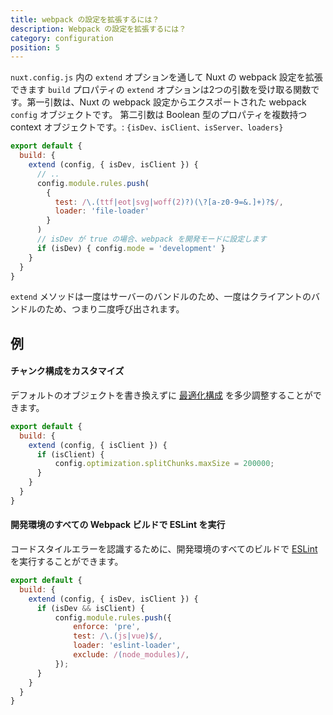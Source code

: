 ```yaml
---
title: webpack の設定を拡張するには？
description: Webpack の設定を拡張するには？
category: configuration
position: 5
---
```


`nuxt.config.js` 内の `extend` オプションを通して Nuxt の webpack 設定を拡張できます
`build` プロパティの `extend` オプションは2つの引数を受け取る関数です。第一引数は、Nuxt の webpack 設定からエクスポートされた webpack `config` オブジェクトです。
第二引数は Boolean 型のプロパティを複数持つ context オブジェクトです。: `{isDev、isClient、isServer、loaders}`

```js
export default {
  build: {
    extend (config, { isDev, isClient }) {
      // ..
      config.module.rules.push(
        {
          test: /\.(ttf|eot|svg|woff(2)?)(\?[a-z0-9=&.]+)?$/,
          loader: 'file-loader'
        }
      )
      // isDev が true の場合、webpack を開発モードに設定します
      if (isDev) { config.mode = 'development' }
    }
  }
}
```

`extend` メソッドは一度はサーバーのバンドルのため、一度はクライアントのバンドルのため、つまり二度呼び出されます。

## 例

#### チャンク構成をカスタマイズ

デフォルトのオブジェクトを書き換えずに [最適化構成](/api/configuration-build#optimization) を多少調整することができます。
```js
export default {
  build: {
    extend (config, { isClient }) {
      if (isClient) {
          config.optimization.splitChunks.maxSize = 200000;
      }
    }
  }
}
```

#### 開発環境のすべての Webpack ビルドで ESLint を実行

コードスタイルエラーを認識するために、開発環境のすべてのビルドで [ESLint](https://github.com/webpack-contrib/eslint-loader) を実行することができます。
```js
export default {
  build: {
    extend (config, { isDev, isClient }) {
      if (isDev && isClient) {
          config.module.rules.push({
              enforce: 'pre',
              test: /\.(js|vue)$/,
              loader: 'eslint-loader',
              exclude: /(node_modules)/,
          });
      }
    }
  }
}
```
